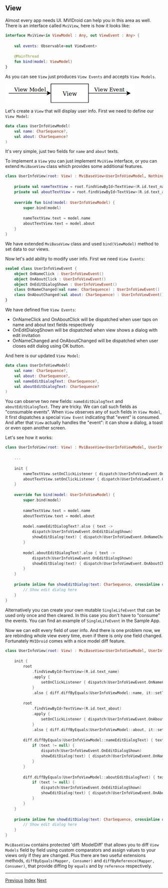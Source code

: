 ## View

Almost every app needs UI. MVIDroid can help you in this area as well.
There is an interface called `MviView`, here is how it looks like:
```kotlin
interface MviView<in ViewModel : Any, out ViewEvent : Any> {

    val events: Observable<out ViewEvent>

    @MainThread
    fun bind(model: ViewModel)
}
```

As you can see `View` just produces `View Events` and accepts `View Models`.

![View](media/view.jpg)

Let's create a `View` that will display user info. First we need
to define our `View Model`:
```kotlin
data class UserInfoViewModel(
    val name: CharSequence?,
    val about: CharSequence?
)
```

It's very simple, just two fields for `name` and `about` texts.

To implement a `View` you can just implement `MviView` interface, or you
can extend `MviBaseView` class which provides some additional features.

```kotlin
class UserInfoView(root: View) : MviBaseView<UserInfoViewModel, Nothing>() {

    private val nameTextView = root.findViewById<TextView>(R.id.text_name)
    private val aboutTextView = root.findViewById<TextView>(R.id.text_about)

    override fun bind(model: UserInfoViewModel) {
        super.bind(model)

        nameTextView.text = model.name
        aboutTextView.text = model.about
    }
}
```

We have extended `MviBaseView` class and used `bind(ViewModel)` method
to set data to our views.

Now let's add ability to modify user info. First we need `View Events`:
```kotlin
sealed class UserInfoViewEvent {
    object OnNameClick : UserInfoViewEvent()
    object OnAboutClick : UserInfoViewEvent()
    object OnEditDialogShown : UserInfoViewEvent()
    class OnNameChanged(val name: CharSequence) : UserInfoViewEvent()
    class OnAboutChanged(val about: CharSequence) : UserInfoViewEvent()
}
```

We have defined five `View Events`:
* OnNameClick and OnAboutClick will be dispatched when user taps on name
and about text fields respectively
* OnEditDialogShown will be dispatched when view shows a dialog with
edit invitation
* OnNameChanged and OnAboutChanged will be dispatched when user closes
edit dialog using OK button.

And here is our updated `View Model`:
```kotlin
data class UserInfoViewModel(
    val name: CharSequence?,
    val about: CharSequence?,
    val nameEditDialogText: CharSequence?,
    val aboutEditDialogText: CharSequence?
)
```

You can observe two new fields: `nameEditDialogText` and
`aboutEditDialogText`. They are tricky. We can call such fields as
"consumable events". When `View` observes any of such fields in
`View Model`, it first dispatches a special `View Event` indicating that
"event" is consumed. And after that `View` actually handles the "event":
it can show a dialog, a toast or even open another screen.

Let's see how it works:
```kotlin
class UserInfoView(root: View) : MviBaseView<UserInfoViewModel, UserInfoViewEvent>() {

    ...

    init {
        nameTextView.setOnClickListener { dispatch(UserInfoViewEvent.OnNameClick) }
        aboutTextView.setOnClickListener { dispatch(UserInfoViewEvent.OnAboutClick) }
    }

    override fun bind(model: UserInfoViewModel) {
        super.bind(model)

        nameTextView.text = model.name
        aboutTextView.text = model.about

        model.nameEditDialogText?.also { text ->
            dispatch(UserInfoViewEvent.OnEditDialogShown)
            showEditDialog(text) { dispatch(UserInfoViewEvent.OnNameChanged(it)) }
        }

        model.aboutEditDialogText?.also { text ->
            dispatch(UserInfoViewEvent.OnEditDialogShown)
            showEditDialog(text) { dispatch(UserInfoViewEvent.OnAboutChanged(it)) }
        }
    }

    private inline fun showEditDialog(text: CharSequence, crossinline onTextConfirmedListener: (CharSequence) -> Unit) {
        // Show edit dialog here
    }
}
```

Alternatively you can create your own mutable `SingleLifeEvent` that can
be used only once and then cleared. In this case you don't have to
"consume" the events. You can find an example of `SingleLifeEvent` in the
Sample App.

Now we can edit every field of user info. And there is one problem now,
we are rebinding whole view every time, even if there is only one field
changed. Fortunately `MVIDroid` comes with a nice model diff feature.

```kotlin
class UserInfoView(root: View) : MviBaseView<UserInfoViewModel, UserInfoViewEvent>() {

    init {
        root
            .findViewById<TextView>(R.id.text_name)
            .apply {
                setOnClickListener { dispatch(UserInfoViewEvent.OnNameClick) }
            }
            .also { diff.diffByEquals(UserInfoViewModel::name, it::setText) }

        root
            .findViewById<TextView>(R.id.text_about)
            .apply {
                setOnClickListener { dispatch(UserInfoViewEvent.OnAboutClick) }
            }
            .also { diff.diffByEquals(UserInfoViewModel::about, it::setText) }

        diff.diffByEquals(UserInfoViewModel::nameEditDialogText) { text ->
            if (text != null) {
                dispatch(UserInfoViewEvent.OnEditDialogShown)
                showEditDialog(text) { dispatch(UserInfoViewEvent.OnNameChanged(it)) }
            }
        }

        diff.diffByEquals(UserInfoViewModel::aboutEditDialogText) { text ->
            if (text != null) {
                dispatch(UserInfoViewEvent.OnEditDialogShown)
                showEditDialog(text) { dispatch(UserInfoViewEvent.OnAboutChanged(it)) }
            }
        }
    }

    private inline fun showEditDialog(text: CharSequence, crossinline onTextConfirmedListener: (CharSequence) -> Unit) {
        // Show edit dialog here
    }
}
```

`MviBaseView` contains protected 'diff: ModelDiff' that allows you to 
diff `View Models` field by field using custom comparators and assign
values to your views only if they are changed. Plus there are two useful
extensions methods, `diffByEquals(Mapper, Consumer)` and `diffByReference(Mapper, Consumer)`,
that provide diffing by `equals` and by `reference` respectively.

---
[Previous](store.md) [Index](index.md) [Next](binding.md)
